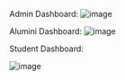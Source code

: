 Admin Dashboard:
![image](https://github.com/user-attachments/assets/0764f839-b1a9-4f3b-bf4a-7aef332f95be)




Alumini Dashboard:
![image](https://github.com/user-attachments/assets/837a62b9-8bec-4d79-a332-b0bf7d269a54)


Student Dashboard:

![image](https://github.com/user-attachments/assets/303c5bb0-0155-491e-86cb-61823f2f3bfc)
